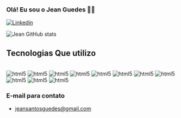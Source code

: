 ### Olá! Eu sou o Jean Guedes 👋🏿

[![Linkedin](https://img.shields.io/badge/LinkedIn-0077B5?style=for-the-badge&logo=linkedin&logoColor=white)](https://www.linkedin.com/in/jean-guedes-a454881b5/)

![Jean GitHub stats](https://github-readme-stats.vercel.app/api?username=guedesjean&show_icons=true&theme=tokyonight)


## Tecnologias Que utilizo

<div style="display: inline_block"><br/>
    <img aling="center" alt="html5" src="https://img.shields.io/badge/HTML5-E34F26?style=for-the-badge&logo=html5&logoColor=white">
    <img aling="center" alt="html5" src="https://img.shields.io/badge/CSS3-1572B6?style=for-the-badge&logo=css3&logoColor=white">
    <img aling="center" alt="html5" src="https://img.shields.io/badge/Perl-39457E?style=for-the-badge&logo=perl&logoColor=white">
    <img aling="center" alt="html5" src="https://img.shields.io/badge/jQuery-0769AD?style=for-the-badge&logo=jquery&logoColor=white">
    <img aling="center" alt="html5" src="https://img.shields.io/badge/JavaScript-323330?style=for-the-badge&logo=javascript&logoColor=F7DF1E">
    <img aling="center" alt="html5" src="https://img.shields.io/badge/Java-ED8B00?style=for-the-badge&logo=openjdk&logoColor=white"> 
    <img aling="center" alt="html5" src="https://img.shields.io/badge/Angular-DD0031?style=for-the-badge&logo=angular&logoColor=white">
    <img aling="center" alt="html5" src="https://img.shields.io/badge/PHP-777BB4?style=for-the-badge&logo=php&logoColor=white">
    <img aling="center" alt="html5" src="https://img.shields.io/badge/Laravel-FF2D20?style=for-the-badge&logo=laravel&logoColor=white">   <img aling="center" alt="html5" src="https://img.shields.io/badge/MySQL-00000F?style=for-the-badge&logo=mysql&logoColor=white">   
    <img aling="center" alt="html5" src="https://img.shields.io/badge/PostgreSQL-316192?style=for-the-badge&logo=postgresql&logoColor=white">

</div>

### E-mail para contato

- jeansantosguedes@gmail.com
